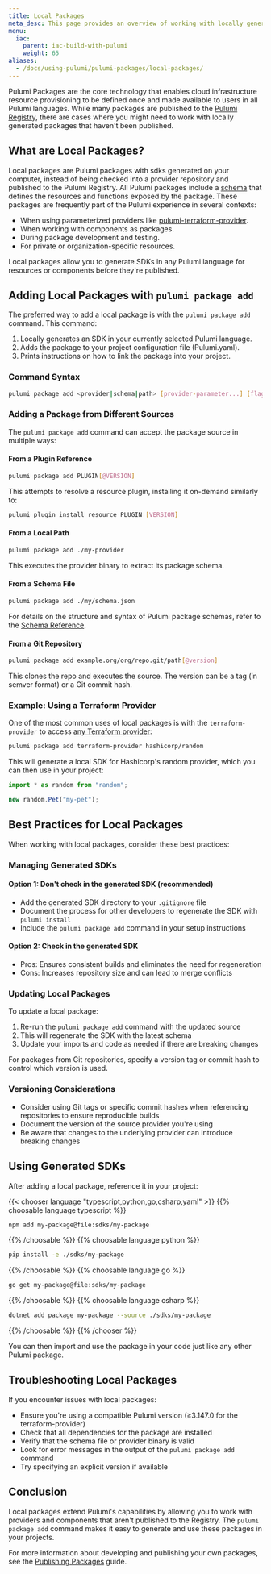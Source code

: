 ```yaml
---
title: Local Packages
meta_desc: This page provides an overview of working with locally generated Pulumi packages.
menu:
  iac:
    parent: iac-build-with-pulumi
    weight: 65
aliases:
  - /docs/using-pulumi/pulumi-packages/local-packages/
---
```


Pulumi Packages are the core technology that enables cloud infrastructure resource provisioning to be defined once and made available to users in all Pulumi languages. While many packages are published to the [Pulumi Registry](https://www.pulumi.com/registry/), there are cases where you might need to work with locally generated packages that haven't been published.

## What are Local Packages?

Local packages are Pulumi packages with sdks generated on your computer, instead of being checked into a provider repository and published to the Pulumi Registry. All Pulumi packages include a [schema](/docs/iac/using-pulumi/pulumi-packages/schema/) that defines the resources and functions exposed by the package. These packages are frequently part of the Pulumi experience in several contexts:

- When using parameterized providers like [pulumi-terraform-provider](https://www.pulumi.com/registry/packages/terraform-provider/).
- When working with components as packages.
- During package development and testing.
- For private or organization-specific resources.

Local packages allow you to generate SDKs in any Pulumi language for resources or components before they're published.

## Adding Local Packages with `pulumi package add`

The preferred way to add a local package is with the `pulumi package add` command. This command:

1. Locally generates an SDK in your currently selected Pulumi language.
1. Adds the package to your project configuration file (Pulumi.yaml).
1. Prints instructions on how to link the package into your project.

### Command Syntax

```bash
pulumi package add <provider|schema|path> [provider-parameter...] [flags]
```

### Adding a Package from Different Sources

The `pulumi package add` command can accept the package source in multiple ways:

#### From a Plugin Reference

```bash
pulumi package add PLUGIN[@VERSION]
```

This attempts to resolve a resource plugin, installing it on-demand similarly to:

```bash
pulumi plugin install resource PLUGIN [VERSION]
```

#### From a Local Path

```bash
pulumi package add ./my-provider
```

This executes the provider binary to extract its package schema.

#### From a Schema File

```bash
pulumi package add ./my/schema.json
```

For details on the structure and syntax of Pulumi package schemas, refer to the [Schema Reference](/docs/iac/using-pulumi/pulumi-packages/schema/).

#### From a Git Repository

```bash
pulumi package add example.org/org/repo.git/path[@version]
```

This clones the repo and executes the source. The version can be a tag (in semver format) or a Git commit hash.

### Example: Using a Terraform Provider

One of the most common uses of local packages is with the `terraform-provider` to access [any Terraform provider](https://www.pulumi.com/registry/packages/terraform-provider/):

```bash
pulumi package add terraform-provider hashicorp/random
```

This will generate a local SDK for Hashicorp's random provider, which you can then use in your project:

```typescript
import * as random from "random";

new random.Pet("my-pet");
```

## Best Practices for Local Packages

When working with local packages, consider these best practices:

### Managing Generated SDKs

#### Option 1: Don't check in the generated SDK (recommended)

- Add the generated SDK directory to your `.gitignore` file
- Document the process for other developers to regenerate the SDK with `pulumi install`
- Include the `pulumi package add` command in your setup instructions

#### Option 2: Check in the generated SDK

- Pros: Ensures consistent builds and eliminates the need for regeneration
- Cons: Increases repository size and can lead to merge conflicts

### Updating Local Packages

To update a local package:

1. Re-run the `pulumi package add` command with the updated source
1. This will regenerate the SDK with the latest schema
1. Update your imports and code as needed if there are breaking changes

For packages from Git repositories, specify a version tag or commit hash to control which version is used.

### Versioning Considerations

- Consider using Git tags or specific commit hashes when referencing repositories to ensure reproducible builds
- Document the version of the source provider you're using
- Be aware that changes to the underlying provider can introduce breaking changes

## Using Generated SDKs

After adding a local package, reference it in your project:

{{< chooser language "typescript,python,go,csharp,yaml" >}}
{{% choosable language typescript %}}

```bash
npm add my-package@file:sdks/my-package
```

{{% /choosable %}}
{{% choosable language python %}}

```bash
pip install -e ./sdks/my-package
```

{{% /choosable %}}
{{% choosable language go %}}

```bash
go get my-package@file:sdks/my-package
```

{{% /choosable %}}
{{% choosable language csharp %}}

```bash
dotnet add package my-package --source ./sdks/my-package
```

{{% /choosable %}}
{{% /chooser %}}

You can then import and use the package in your code just like any other Pulumi package.

## Troubleshooting Local Packages

If you encounter issues with local packages:

- Ensure you're using a compatible Pulumi version (≥3.147.0 for the terraform-provider)
- Check that all dependencies for the package are installed
- Verify that the schema file or provider binary is valid
- Look for error messages in the output of the `pulumi package add` command
- Try specifying an explicit version if available

## Conclusion

Local packages extend Pulumi's capabilities by allowing you to work with providers and components that aren't published to the Registry. The `pulumi package add` command makes it easy to generate and use these packages in your projects.

For more information about developing and publishing your own packages, see the [Publishing Packages](https://www.pulumi.com/docs/iac/build-with-pulumi/publishing-packages/) guide.
